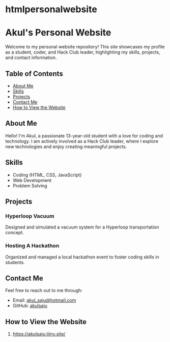 # htmlpersonalwebsite
# Akul's Personal Website

Welcome to my personal website repository! This site showcases my profile as a student, coder, and Hack Club leader, highlighting my skills, projects, and contact information.

## Table of Contents
- [About Me](#about-me)
- [Skills](#skills)
- [Projects](#projects)
- [Contact Me](#contact-me)
- [How to View the Website](#how-to-view-the-website)

## About Me
Hello! I'm Akul, a passionate 13-year-old student with a love for coding and technology. I am actively involved as a Hack Club leader, where I explore new technologies and enjoy creating meaningful projects.

## Skills
- Coding (HTML, CSS, JavaScript)
- Web Development
- Problem Solving

## Projects
### Hyperloop Vacuum
Designed and simulated a vacuum system for a Hyperloop transportation concept.

### Hosting A Hackathon
Organized and managed a local hackathon event to foster coding skills in students.

## Contact Me
Feel free to reach out to me through:
- Email: akul_saju@hotmail.com
- GitHub: [akulsaju](https://github.com/akulsaju)

## How to View the Website
1. https://akulsaju.tiiny.site/

